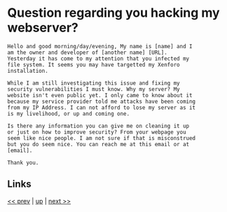 # Question regarding you hacking my webserver?

    Hello and good morning/day/evening, My name is [name] and I
    am the owner and developer of [another name] [URL].
    Yesterday it has come to my attention that you infected my
    file system. It seems you may have targetted my Xenforo
    installation.

    While I am still investigating this issue and fixing my
    security vulnerabilities I must know. Why my server? My
    website isn't even public yet. I only came to know about it
    because my service provider told me attacks have been coming
    from my IP Address. I can not afford to lose my server as it
    is my livelihood, or up and coming one.

    Is there any information you can give me on cleaning it up
    or just on how to improve security? From your webpage you
    seem like nice people. I am not sure if that is misconstrued
    but you do seem nice. You can reach me at this email or at
    [email].

    Thank you.

## Links

[<< prev](2024-06-03.md) | [up](../) | [next >> ](../)
